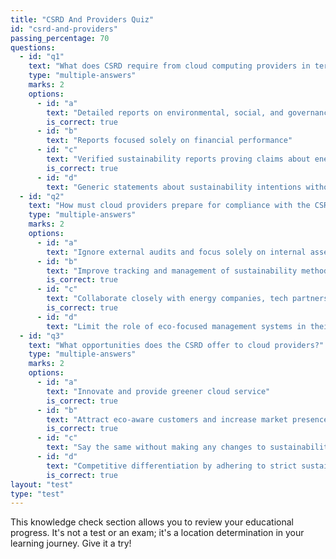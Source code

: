 ```yaml
---
title: "CSRD And Providers Quiz"
id: "csrd-and-providers"
passing_percentage: 70
questions:
  - id: "q1"
    text: "What does CSRD require from cloud computing providers in terms of reporting?"
    type: "multiple-answers"
    marks: 2
    options:
      - id: "a"
        text: "Detailed reports on environmental, social, and governance (ESG) efforts"
        is_correct: true
      - id: "b"
        text: "Reports focused solely on financial performance"
      - id: "c"
        text: "Verified sustainability reports proving claims about energy efficiency and renewable energy use"
        is_correct: true
      - id: "d"
        text: "Generic statements about sustainability intentions without the need for verification"
  - id: "q2"
    text: "How must cloud providers prepare for compliance with the CSRD?"
    type: "multiple-answers"
    marks: 2
    options:
      - id: "a"
        text: "Ignore external audits and focus solely on internal assessments"
      - id: "b"
        text: "Improve tracking and management of sustainability methods"
        is_correct: true
      - id: "c"
        text: "Collaborate closely with energy companies, tech partners, and industry groups"
        is_correct: true
      - id: "d"
        text: "Limit the role of eco-focused management systems in their operation"
  - id: "q3"
    text: "What opportunities does the CSRD offer to cloud providers?"
    type: "multiple-answers"
    marks: 2
    options:
      - id: "a"
        text: "Innovate and provide greener cloud service"
        is_correct: true
      - id: "b"
        text: "Attract eco-aware customers and increase market presence"
        is_correct: true
      - id: "c"
        text: "Say the same without making any changes to sustainability practices"
      - id: "d"
        text: "Competitive differentiation by adhering to strict sustainability requirements"
        is_correct: true
layout: "test"
type: "test"
---
```

This knowledge check section allows you to review your educational progress. It's not a test or an exam; it's a location determination in your learning journey. Give it a try!
